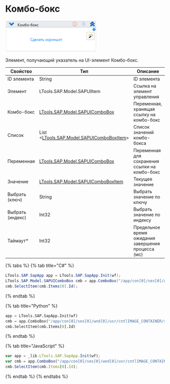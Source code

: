 # Комбо-бокс

![](<../../../.gitbook/assets/image (185).png>)

Элемент, получающий указатель на UI-элемент Комбо-бокс.

| Свойство         | Тип                                                                         | Описание                                           |
| ---------------- | --------------------------------------------------------------------------- | -------------------------------------------------- |
| ID элемента      | String                                                                      | ID элемента                                        |
| Элемент          | LTools.SAP.Model.SAPUIItem                                                  | Ссылка на элемент управления                       |
| Комбо-бокс       | [LTools.SAP.Model.SAPUIComboBox](datatypes/sapuicombobox.md)                | Переменная, хранящая ссылку на комбо-бокс          |
| Список           | List <[LTools.SAP.Model.SAPUIComboBoxItem](datatypes/sapuicomboboxitem.md)> | Список значений комбо-бокса                        |
| Переменная       | [LTools.SAP.Model.SAPUIComboBox](datatypes/sapuicombobox.md)                | Переменная для сохранения ссылки на комбо-бокс     |
| Значение         | [LTools.SAP.Model.SAPUIComboBoxItem](datatypes/sapuicomboboxitem.md)        | Текущее значение                                   |
| Выбрать (ключ)   | String                                                                      | Выбрать значение по ключу                          |
| Выбрать (индекс) | Int32                                                                       | Выбрать значение по индексу                        |
| Таймаут\*        | Int32                                                                       | Предельное время ожидания завершения процесса (мс) |

{% tabs %}
{% tab title="C#" %}
```csharp
LTools.SAP.SapApp app = LTools.SAP.SapApp.Init(wf);
LTools.SAP.Model.SAPUIComboBox cmb = app.ComboBox("/app/con[0]/ses[0]/wnd[0]/usr/cntlIMAGE_CONTAINER/shellcont/shell/shellcont[0]/shell");
cmb.SelectItem(cmb.Items[0].Id);
```
{% endtab %}

{% tab title="Python" %}
```python
app = LTools.SAP.SapApp.Init(wf)
cmb = app.ComboBox("/app/con[0]/ses[0]/wnd[0]/usr/cntlIMAGE_CONTAINER/shellcont/shell/shellcont[0]/shell")
cmb.SelectItem(cmb.Items[0].Id)
```
{% endtab %}

{% tab title="JavaScript" %}
```javascript
var app = _lib.LTools.SAP.SapApp.Init(wf);		
var cmb = app.ComboBox("/app/con[0]/ses[0]/wnd[0]/usr/cntlIMAGE_CONTAINER/shellcont/shell/shellcont[0]/shell");
cmb.SelectItem(cmb.Items[0].Id);
```
{% endtab %}
{% endtabs %}

